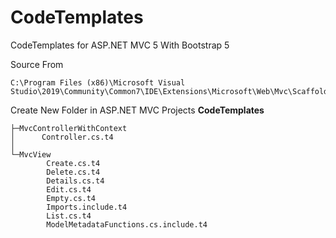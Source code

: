 # CodeTemplates

CodeTemplates for ASP.NET MVC 5 With Bootstrap 5

Source From 

```plain
C:\Program Files (x86)\Microsoft Visual Studio\2019\Community\Common7\IDE\Extensions\Microsoft\Web\Mvc\Scaffolding\Templates\MvcView
```

Create New Folder in ASP.NET MVC Projects **CodeTemplates**

```plain
├─MvcControllerWithContext
│      Controller.cs.t4
│      
└─MvcView
        Create.cs.t4
        Delete.cs.t4
        Details.cs.t4
        Edit.cs.t4
        Empty.cs.t4
        Imports.include.t4
        List.cs.t4
        ModelMetadataFunctions.cs.include.t4
```